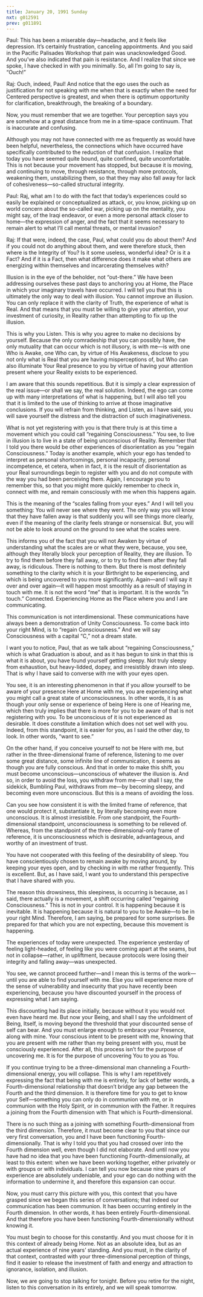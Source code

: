 ```yaml
---
title: January 20, 1991 Sunday
nxt: g012591
prev: g011891
---
```


Paul: This has been a miserable day—headache, and it feels like
depression. It’s certainly frustration, canceling appointments. And you
said in the Pacific Palisades Workshop that pain was unacknowledged
Good. And you’ve also indicated that pain is resistance. And I realize
that since we spoke, I have checked in with you minimally. So, all I’m
going to say is, “Ouch!”

Raj: Ouch, indeed, Paul! And notice that the ego uses the ouch as
justification for not speaking with me when that is exactly when the
need for Centered perspective is greatest, and when there is optimum
opportunity for clarification, breakthrough, the breaking of a boundary.

Now, you must remember that we are together. Your perception says you
are somehow at a great distance from me in a time-space continuum. That
is inaccurate and confusing.

Although you may not have connected with me as frequently as would have
been helpful, nevertheless, the connections which have occurred have
specifically contributed to the reduction of that confusion. I realize
that today you have seemed quite bound, quite confined, quite
uncomfortable. This is not because your movement has stopped, but
because it is moving, and continuing to move, through resistance,
through more protocols, weakening them, unstabilizing them, so that they
may also fall away for lack of cohesiveness—so-called structural
integrity.

Paul: Raj, what am I to do with the fact that today’s experiences could
so easily be explained or conceptualized as attack, or, you know,
picking up on world concern about the so-called war, picking up on the
mentality, you might say, of the Iraqi endeavor, or even a more personal
attack closer to home—the expression of anger, and the fact that it
seems necessary to remain alert to what I’ll call mental threats, or
mental invasion?

Raj: If that were, indeed, the case, Paul, what could you do about them?
And if you could not do anything about them, and were therefore stuck,
then where is the Integrity of You? Is it some useless, wonderful idea?
Or is it a Fact? And if it is a Fact, then what difference does it make
what others are energizing within themselves and incarcerating
themselves with?

Illusion is in the eye of the beholder, not “out-there.” We have been
addressing ourselves these past days to anchoring you at Home, the Place
in which your imaginary travels have occurred. I will tell you that this
is ultimately the only way to deal with illusion. You cannot improve an
illusion. You can only replace it with the clarity of Truth, the
experience of what is Real. And that means that you must be willing to
give your attention, your investment of curiosity, in Reality rather
than attempting to fix up the illusion.

This is why you Listen. This is why you agree to make no decisions by
yourself. Because the only comradeship that you can possibly have, the
only mutuality that can occur which is not illusory, is with me—is with
one Who is Awake, one Who can, by virtue of His Awakeness, disclose to
you not only what is Real that you are having misperceptions of, but Who
can also illuminate Your Real presence to you by virtue of having your
attention present where your Reality exists to be experienced.

I am aware that this sounds repetitious. But it is simply a clear
expression of the real issue—or shall we say, the real solution. Indeed,
the ego can come up with many interpretations of what is happening, but
I will also tell you that it is limited to the use of thinking to arrive
at those imaginative conclusions. If you will refrain from thinking, and
Listen, as I have said, you will save yourself the distress and the
distraction of such imaginativeness.

What is not yet registering with you is that there truly is at this time
a movement which you could call “regaining Consciousness.” You see, to
live in illusion is to live in a state of being unconscious of Reality.
Remember that I told you there would be other experiences of
disorientation as you “regain Consciousness.” Today is another example,
which your ego has tended to interpret as personal shortcomings,
personal incapacity, personal incompetence, et cetera, when in fact, it
is the result of disorientation as your Real surroundings begin to
register with you and do not compute with the way you had been
perceiving them. Again, I encourage you to remember this, so that you
might more quickly remember to check in, connect with me, and remain
consciously with me when this happens again.

This is the meaning of the “scales falling from your eyes.” And I will
tell you something: You will never see where they went. The only way you
will know that they have fallen away is that suddenly you will see
things more clearly, even if the meaning of the clarity feels strange or
nonsensical. But, you will not be able to look around on the ground to
see what the scales were.

This informs you of the fact that you will not Awaken by virtue of
understanding what the scales are or what they were, because, you see,
although they literally block your perception of Reality, they are
illusion. To try to find them before they fall away, or to try to find
them after they fall away, is ridiculous. There is nothing to them. But
there is most definitely something to the clarity which it is your
Birthright to be experiencing, and which is being uncovered to you more
significantly. Again—and I will say it over and over again—it will
happen most smoothly as a result of staying in touch with me. It is not
the word “me” that is important. It is the words “in touch.” Connected.
Experiencing Home as the Place where you and I are communicating.

This communication is not interdimensional. These communications have
always been a demonstration of Unity Consciousness. To come back into
your right Mind, is to “regain Consciousness.” And we will say
Consciousness with a capital “C,” not a dream state.

I want you to notice, Paul, that as we talk about “regaining
Consciousness,” which is what Graduation is about, and as it has begun
to sink in that this is what it is about, you have found yourself
getting sleepy. Not truly sleepy from exhaustion, but heavy-lidded,
dopey, and irresistibly drawn into sleep. That is why I have said to
converse with me with your eyes open.

You see, it is an interesting phenomenon in that if you allow yourself
to be aware of your presence Here at Home with me, you are experiencing
what you might call a great state of unconsciousness. In other words, it
is as though your only sense or experience of being Here is one of
Hearing me, which then truly implies that there is more for you to be
aware of that is not registering with you. To be unconscious of it is
not experienced as desirable. It does constitute a limitation which does
not set well with you. Indeed, from this standpoint, it is easier for
you, as I said the other day, to look. In other words, “want to see.”

On the other hand, if you conceive yourself to not be Here with me, but
rather in the three-dimensional frame of reference, listening to me over
some great distance, some infinite line of communication, it seems as
though you are fully conscious. And that in order to make this shift,
you must become unconscious—unconscious of whatever the illusion is. And
so, in order to avoid the loss, you withdraw from me—or shall I say, the
sidekick, Bumbling Paul, withdraws from me—by becoming sleepy, and
becoming even more unconscious. But this is a means of avoiding the
loss.

Can you see how consistent it is with the limited frame of reference,
that one would protect it, substantiate it, by literally becoming even
more unconscious. It is almost irresistible. From one standpoint, the
Fourth-dimensional standpoint, unconsciousness is something to be
relieved of. Whereas, from the standpoint of the three-dimensional-only
frame of reference, it is unconsciousness which is desirable,
advantageous, and worthy of an investment of trust.

You have not cooperated with this feeling of the desirability of sleep.
You have conscientiously chosen to remain awake by moving around, by
keeping your eyes open, and by checking in with me rather frequently.
This is excellent. But, as I have said, I want you to understand this
perspective that I have shared with you.

The reason this drowsiness, this sleepiness, is occurring is because, as
I said, there actually is a movement, a shift occurring called
“regaining Consciousness.” This is not in your control. It is happening
because it is inevitable. It is happening because it is natural to you
to be Awake—to be in your right Mind. Therefore, I am saying, be
prepared for some surprises. Be prepared for that which you are not
expecting, because this movement is happening.

The experiences of today were unexpected. The experience yesterday of
feeling light-headed, of feeling like you were coming apart at the
seams, but not in collapse—rather, in upliftment, because protocols were
losing their integrity and falling away—was unexpected.

You see, we cannot proceed further—and I mean this is terms of the
work—until you are able to find yourself with me. Else you will
experience more of the sense of vulnerability and insecurity that you
have recently been experiencing, because you have discounted yourself in
the process of expressing what I am saying.

This discounting had its place initially, because without it you would
not even have heard me. But now your Being, and shall I say the
unfoldment of Being, Itself, is moving beyond the threshold that your
discounted sense of self can bear. And you must enlarge enough to
embrace your Presence, along with mine. Your conscious intent to be
present with me, knowing that you are present with me rather than my
being present with you, must be consciously experienced. After all, this
process isn’t for the purpose of uncovering me. It is for the purpose of
uncovering You to you as You.

If you continue trying to be a three-dimensional man channeling a
Fourth-dimensional energy, you will collapse. This is why I am
repetitively expressing the fact that being with me is entirely, for
lack of better words, a Fourth-dimensional relationship that doesn’t
bridge any gap between the Fourth and the third dimension. It is
therefore time for you to get to know your Self—something you can only
do in communion with me, or in communion with the Holy Spirit, or in
communion with the Father. It requires a joining from the Fourth
dimension with That which is Fourth-dimensional.

There is no such thing as a joining with something Fourth-dimensional
from the third dimension. Therefore, it must become clear to you that
since our very first conversation, you and I have been functioning
Fourth-dimensionally. That is why I told you that you had crossed over
into the Fourth dimension well, even though I did not elaborate. And
until now you have had no idea that you have been functioning
Fourth-dimensionally, at least to this extent: when we have been working
together, either privately or with groups or with individuals. I can
tell you now because nine years of experience are absolutely undeniable,
and your ego can do nothing with the information to undermine it, and
therefore this expansion can occur.

Now, you must carry this picture with you, this context that you have
grasped since we began this series of conversations; that indeed our
communication has been communion. It has been occurring entirely in the
Fourth dimension. In other words, it has been entirely
Fourth-dimensional. And that therefore you have been functioning
Fourth-dimensionally without knowing it.

You must begin to choose for this constantly. And you must choose for it
in this context of already being Home. Not as an absolute idea, but as
an actual experience of nine years’ standing. And you must, in the
clarity of that context, contrasted with your three-dimensional
perception of things, find it easier to release the investment of faith
and energy and attraction to ignorance, isolation, and illusion.

Now, we are going to stop talking for tonight. Before you retire for the
night, listen to this conversation in its entirely, and we will speak
tomorrow.
